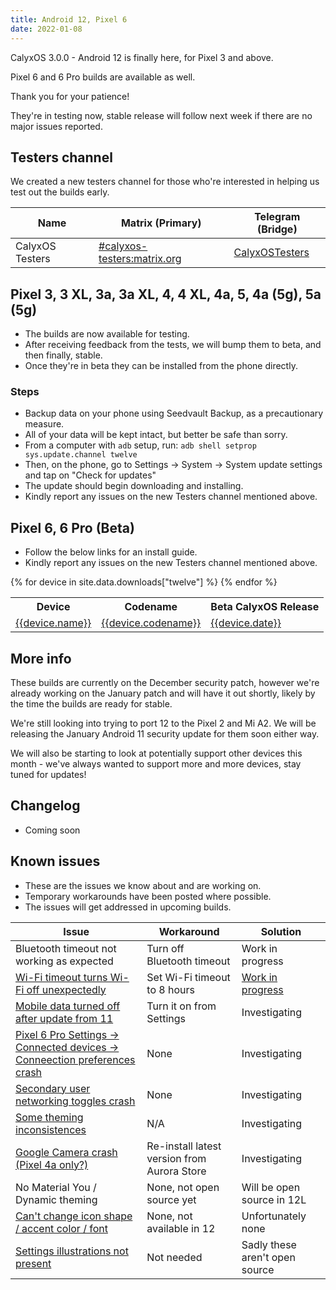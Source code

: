 ```yaml
---
title: Android 12, Pixel 6
date: 2022-01-08
---
```


CalyxOS 3.0.0 - Android 12 is finally here, for Pixel 3 and above.

Pixel 6 and 6 Pro builds are available as well.

Thank you for your patience!

They're in testing now, stable release will follow next week if there are no major issues reported.

## Testers channel

We created a new testers channel for those who're interested in helping us test out the builds early.

| Name | Matrix (Primary) | Telegram (Bridge) |
| ---- | ------ | -------- |
| CalyxOS Testers | [#calyxos-testers:matrix.org](https://app.element.io/#/room/#calyxos-testers:matrix.org) | [CalyxOSTesters](https://t.me/CalyxOSTesters) |

## Pixel 3, 3 XL, 3a, 3a XL, 4, 4 XL, 4a, 5, 4a (5g), 5a (5g)

* The builds are now available for testing.
* After receiving feedback from the tests, we will bump them to beta, and then finally, stable.
* Once they're in beta they can be installed from the phone directly.

### Steps
* Backup data on your phone using Seedvault Backup, as a precautionary measure.
* All of your data will be kept intact, but better be safe than sorry.
* From a computer with `adb` setup, run:
  `adb shell setprop sys.update.channel twelve`
* Then, on the phone, go to Settings -> System -> System update settings
  and tap on "Check for updates"
* The update should begin downloading and installing.
* Kindly report any issues on the new Testers channel mentioned above.

## Pixel 6, 6 Pro (Beta)

* Follow the below links for an install guide.
* Kindly report any issues on the new Testers channel mentioned above.

<table class="table table-striped download">
<tr>
<th>Device</th>
<th>Codename</th>
<th>Beta CalyxOS Release</th>
</tr>
{% for device in site.data.downloads["twelve"] %}
<tr>
<td><a href="{{ '/install/devices/' | append: device.codename | relative_url }}">{{device.name}}</a></td>
<td><a href="{{ '/install/devices/' | append: device.codename | relative_url }}">{{device.codename}}</a></td>
<td><a href="{{ '/install/devices/' | append: device.codename | relative_url }}">{{device.date}}</a></td>
</tr>
{% endfor %}
</table>

## More info

These builds are currently on the December security patch, however we're already working on the January patch
and will have it out shortly, likely by the time the builds are ready for stable.

We're still looking into trying to port 12 to the Pixel 2 and Mi A2.
We will be releasing the January Android 11 security update for them soon either way.

We will also be starting to look at potentially support other devices this month - we've always
wanted to support more and more devices, stay tuned for updates!

## Changelog

* Coming soon

## Known issues

* These are the issues we know about and are working on.
* Temporary workarounds have been posted where possible.
* The issues will get addressed in upcoming builds.

| Issue | Workaround | Solution |
| ----- | ---------- | -------- |
| Bluetooth timeout not working as expected | Turn off Bluetooth timeout | Work in progress |
| [Wi-Fi timeout turns Wi-Fi off unexpectedly](https://gitlab.com/CalyxOS/calyxos/-/issues/825) | Set Wi-Fi timeout to 8 hours | [Work in progress](https://review.calyxos.org/c/CalyxOS/platform_packages_modules_Wifi/+/7864) |
| [Mobile data turned off after update from 11](https://gitlab.com/CalyxOS/calyxos/-/issues/820) | Turn it on from Settings | Investigating |
| [Pixel 6 Pro Settings -> Connected devices -> Conneection preferences crash](https://gitlab.com/CalyxOS/calyxos/-/issues/827) | None | Investigating |
| [Secondary user networking toggles crash](https://gitlab.com/CalyxOS/calyxos/-/issues/823) | None | Investigating |
| [Some theming inconsistences](https://gitlab.com/CalyxOS/calyxos/-/issues/824) | N/A | Investigating |
| [Google Camera crash (Pixel 4a only?)](https://gitlab.com/CalyxOS/calyxos/-/issues/822) | Re-install latest version from Aurora Store | Investigating |
| No Material You / Dynamic theming | None, not open source yet | Will be open source in 12L |
| [Can't change icon shape / accent color / font](https://gitlab.com/CalyxOS/calyxos/-/issues/821) | None, not available in 12 | Unfortunately none |
| [Settings illustrations not present](https://gitlab.com/CalyxOS/calyxos/-/issues/828) | Not needed | Sadly these aren't open source |
